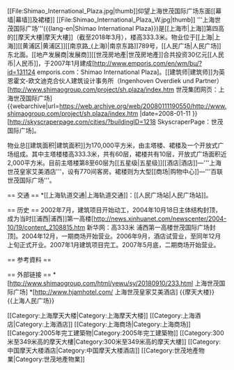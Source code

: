 [[File:Shimao_International_Plaza.jpg|thumb]]仰望上海世茂国际广场东面[[幕墙|幕墙]]及裙楼]]
[[File:Shimao_International_Plaza_W.jpg|thumb]]
'''上海世茂国际广场'''({{lang-en|Shimao International Plaza}})是[[上海市|上海]]第四高的[[摩天大樓|摩天大樓]]（截至2018年3月），楼高333.3米。物业位于[[上海|上海]][[黄浦区|黄浦区]][[南京路_(上海)|南京东路]]789号，[[人民广场|人民广场]]东北面。[[地产发展商|发展商]][[世茂房地產|世茂房地產]]合共投资30亿元[[人民币|人民币]]，于2007年1月建成<ref name=r3>[http://www.emporis.com/en/wm/bu/?id=131124 emporis.com：Shimao International Plaza]</ref>。[[建筑师|建筑师]]为英恩霍文-欧文迪克合伙人建筑设计事务所（Ingenhoven Overdiek und Partner）<ref name=r1>[http://www.shimaogroup.com/project/sh.plaza/index.htm 世茂集团网页：上海世茂国际广场] {{webarchive|url=https://web.archive.org/web/20080111190550/http://www.shimaogroup.com/project/sh.plaza/index.htm |date=2008-01-11 }}</ref><ref name="r2">[http://skyscraperpage.com/cities/?buildingID=1218 SkyscraperPage：世茂国际广场]</ref>。

物业总[[建筑面积|建筑面积]]为170,000平方米，由主塔楼、裙楼及一个开放式广场组成。其中主塔楼楼高333.3米，共有60层，裙楼共有10层，开放式广场面积近2,000平方米。目前主塔楼第8至60层为[[五星级|五星级]][[酒店|酒店]]—'''上海世茂皇家艾美酒店'''，设有770间客房。裙楼则为大型[[商场|购物中心]]—'''百联世茂国际广场'''<ref name=r1/>。

== 交通 ==
*[[上海轨道交通|上海轨道交通]]：[[人民广场站|人民广场站]]。

== 历史 ==
2002年7月，建筑项目开始动工，2004年10月18日主体结构封顶，成为当时[[浦西|浦西]]第一高楼<ref name=r4>[http://news.xinhuanet.com/newscenter/2004-10/19/content_2108815.htm 新华网：高333米 浦西第一高楼世茂国际广场封顶]</ref>。2004年12月，一期商场开始营业。2006年9月，酒店试营业，至同年12月上旬正式开业。2007年1月建筑项目完工。2007年5月底，二期商场开始营业<ref name=r1/>。

== 参考資料 ==
<div class="references-small">
<references />
</div>

== 外部链接 ==
*[http://www.shimaogroup.com/html/yewu/sy/20180910/233.html 上海世茂国际广场]
*[http://www.hjamhotel.com/ 上海世茂皇家艾美酒店]
{{摩天大楼}}
{{上海人民广场}}

[[Category:上海摩天大楼|Category:上海摩天大楼]]
[[Category:上海酒店|Category:上海酒店]]
[[Category:上海商场|Category:上海商场]]
[[Category:2005年完工建築物|Category:2005年完工建築物]]
[[Category:300米至349米高的摩天大樓|Category:300米至349米高的摩天大樓]]
[[Category:中国摩天大楼酒店|Category:中国摩天大楼酒店]]
[[Category:世茂地產物業|Category:世茂地產物業]]